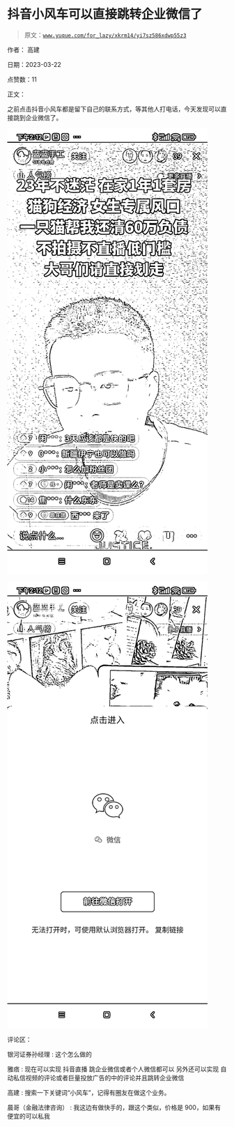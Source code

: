 # 抖音小风车可以直接跳转企业微信了

> 原文：[`www.yuque.com/for_lazy/xkrm14/yi7sz586xdwp55z3`](https://www.yuque.com/for_lazy/xkrm14/yi7sz586xdwp55z3)

作者： 高建

日期：2023-03-22

点赞数：11

正文：

之前点击抖音小风车都是留下自己的联系方式，等其他人打电话，今天发现可以直接跳到企业微信了。

![](img/f60d4383c87d731434eca44ed3643afc.png)

![](img/d770805f03f6ffa7c3677696ce16f752.png)

评论区：

银河证券孙经理 : 这个怎么做的

雅痞 : 现在可以实现 抖音直播 跳企业微信或者个人微信都可以 另外还可以实现 自动私信视频的评论或者巨量投放广告的中的评论并且跳转企业微信

高建 : 搜索一下关键词“小风车”，记得有圈友在做这个业务。

晨哥（金融法律咨询） : 我这边有做快手的，跟这个类似，价格是 900，如果有便宜的可以私我

